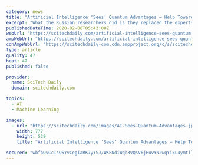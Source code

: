 ```yaml
---
category: news
title: "Artificial Intelligence ‘Sees’ Quantum Advantages – Help Toward New Efficient Quantum Computers"
excerpt: "What the Russian researchers did is they replaced the experts with artificial intelligence. They trained the machine to distinguish between networks and tell if a given network will deliver quantum advantage. This pinpoints the networks that are good candidates for building a quantum computer. The team used a neural network geared toward image ..."
publishedDateTime: 2020-02-08T05:43:00Z
webUrl: "https://scitechdaily.com/artificial-intelligence-sees-quantum-advantages-help-toward-new-efficient-quantum-computers/"
ampWebUrl: "https://scitechdaily.com/artificial-intelligence-sees-quantum-advantages-help-toward-new-efficient-quantum-computers/amp/"
cdnAmpWebUrl: "https://scitechdaily-com.cdn.ampproject.org/c/s/scitechdaily.com/artificial-intelligence-sees-quantum-advantages-help-toward-new-efficient-quantum-computers/amp/"
type: article
quality: 47
heat: 47
published: false

provider:
  name: SciTech Daily
  domain: scitechdaily.com

topics:
  - AI
  - Machine Learning

images:
  - url: "https://scitechdaily.com/images/AI-Sees-Quantum-Advantages.jpg"
    width: 777
    height: 529
    title: "Artificial Intelligence ‘Sees’ Quantum Advantages – Help Toward New Efficient Quantum Computers"

secured: "wbfbOvCcIsQ5YvCegiaRK7yYSJ/WK8NdiWqb3VQsV6jHuvYN2wqYixL4ymtilR2pBiUj2dlBbNuFwYL+vax/rnCXJSA1a3Sdw3Up/8MFyYY1JCqaYNkPkyRQeGUThXjroESCSQB5vnkcokWnMUTDTbs4FK4mSV6hSuwGnMo3+MWNvKHun4sK/2qk05DhfgGI2B1zdUcs/gIs3+HY4IUnRP0xxUZopCv9AKpUt/bil1CMLD2BkBDQH+x34Y/Ru8encLgJwtT9MG46N4SuHFvPO8W4ywx52cnLDu/+DOny7o5hos0JFZ/q794ejI6kG79+;FuVFO+ddG3gQUglCn1q9Yg=="
---
```


